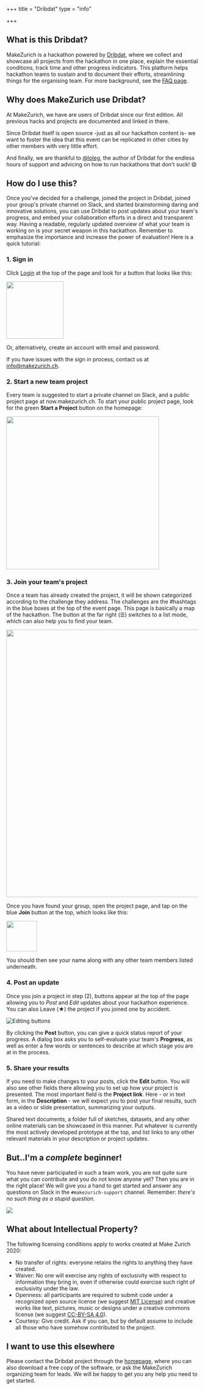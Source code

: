 +++
title = "Dribdat"
type = "info"

+++


## What is this Dribdat?

MakeZurich is a hackathon powered by [Dribdat](https://dribdat.cc), where we collect and showcase all projects from the hackathon in one place, explain the essential conditions, track time and other progress indicators. This platform helps hackathon teams to sustain and to document their efforts, streamlining things for the organising team. For more background, see the [FAQ page](https://makezurich.ch/about).

## Why does MakeZurich use Dribdat?

At MakeZurich, we have are users of Dribdat since our first edition. All previous hacks and projects are documented and linked in there.

Since Dribdat itself is open source -just as all our hackathon content is- we want to foster the idea that this event can be replicated in other cities by other members with very little effort.

And finally, we are thankful to [@loleg](https://github.com/loleg), the author of Dribdat for the endless hours of support and advicing on how to run hackathons that don't suck! 😄

## How do I use this?

Once you've decided for a challenge, joined the project in Dribdat, joined your group's private channel on Slack, and started brainstorming daring and innovative solutions, you can use Dribdat to post updates about your team's progress, and embed your collaboration efforts in a direct and transparent way. Having a readable, regularly updated overview of what your team is working on is your secret weapon in this hackathon. Remember to emphasize the importance and increase the power of evaluation! Here is a quick tutorial:

### 1. Sign in

Click [Login](https://now.makezurich.ch/login) at the top of the page and look for a button that looks like this:

<img src="https://i.imgur.com/SGdApo2.png" width="150">

Or, alternatively, create an account with email and password.

If you have issues with the sign in process, contact us at info@makezurich.ch.

### 2. Start a new team project

Every team is suggested to start a private channel on Slack, and a public project page at now.makezurich.ch. To start your public project page, look for the green **Start a Project** button on the homepage:

<img src="https://i.imgur.com/Z52jePv.png" width="400">

### 3. Join your team's project

Once a team has already created the project, it will be shown categorized according to the challenge they address. The challenges are the #hashtags in the blue boxes at the top of the event page. This page is basically a map of the hackathon. The button at the far right (&#9776;) switches to a list mode, which can also help you to find your team.

<img src="https://i.imgur.com/Lasddlp.png" width="700">

Once you have found your group, open the project page, and tap on the blue **Join** button at the top, which looks like this:

<img src="https://i.imgur.com/e4DIgxZ.png" width="80">

You should then see your name along with any other team members listed underneath.

### 4. Post an update

Once you join a project in step (2), buttons appear at the top of the page allowing you to *Post* and *Edit* updates about your hackathon experience. You can also Leave (★) the project if you joined one by accident.

![Editing buttons](https://us-east-1.linodeobjects.com/dribdat/uploads/upload_2445ee313b8f144af17b7490eee29f0e.png)

By clicking the **Post** button, you can give a quick status report of your progress. A dialog box asks you to self-evaluate your team's **Progress**, as well as enter a few words or sentences to describe at which stage you are at in the process.

### 5. Share your results

If you need to make changes to your posts, click the **Edit** button. You will also see other fields there allowing you to set up how your project is presented. The most important field is the **Project link**. Here - or in text form, in the **Description** - we will expect you to post your final results, such as a video or slide presentation, summarizing your outputs.

Shared text documents, a folder full of sketches, datasets, and any other online materials can be showcased in this manner. Put whatever is currently the most actively developed prototype at the top, and list links to any other relevant materials in your description or project updates.

## But..I'm a _complete_ beginner!

You have never participated in such a team work, you are not quite sure what you can contribute and you do not know anyone yet? Then you are in the right place! We will give you a hand to get started and answer any questions on Slack in the `#makezurich-support` channel. Remember: _there's no such thing as a stupid question._

![](https://upload.wikimedia.org/wikipedia/commons/thumb/a/ad/The_Hitchhiker%27s_Guide_to_the_Galaxy.svg/512px-The_Hitchhiker%27s_Guide_to_the_Galaxy.svg.png)

## What about Intellectual Property?

The following licensing conditions apply to works created at Make Zurich 2020:

* No transfer of rights: everyone retains the rights to anything they have created.
* Waiver: No one will exercise any rights of exclusivity with respect to information they bring in, even if otherwise could exercise such right of exclusivity under the law.
* Openness: all participants are required to submit code under a recognized open source license (we suggest [MIT License](https://opensource.org/licenses/MIT)) and creative works like text, pictures, music or designs under a creative commons license (we suggest [CC-BY-SA 4.0](https://creativecommons.org/licenses/by-sa/4.0/)).
* Courtesy: Give credit. Ask if you can, but by default assume to include all those who have somehow contributed to the project.

## I want to use this elsewhere

Please contact the Dribdat project through the [homepage](https://dribdat.cc/), where you can also download a free copy of the software, or ask the MakeZurich organizing team for leads. We will be happy to get you any help you need to get started. 
